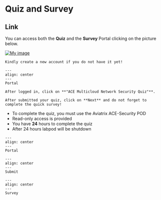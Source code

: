 # Quiz and Survey

## Link
You can access both the **Quiz** and the **Survey** Portal clicking on the picture below. 

<a href="https://ace.aviatrix.com/ace-multicloud-network-security-quiz" target="_blank">

![My image](images/quiz.png)

</a>

```{caution}
Kindly create a new account if you do not have it yet!
```

```{figure} images/new-account.png
---
align: center
---
Portal
```

```{important}
After logged in, click on **"ACE Multicloud Network Security Quiz"**.

After submitted your quiz, click on **Next** and do not forget to complete the quick survey!
```

- To complete the quiz, you must use the Aviatrix ACE-Security POD
- Read-only access is provided
- You have **24** hours to complete the quiz
- After 24 hours labpod will be shutdown

```{figure} images/survey.png
---
align: center
---
Portal
```

```{figure} images/quiz2.png
---
align: center
---
Submit
```

```{figure} images/quiz3.png
---
align: center
---
Survey
```